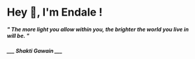 <h1 title="head"> Hey 👋, I'm Endale !</h1>

**<h5><i>" The more light you allow within you, the brighter the world you live in will be. "</i></h5>**

*<b>___ Shakti Gawain ___</b>*
